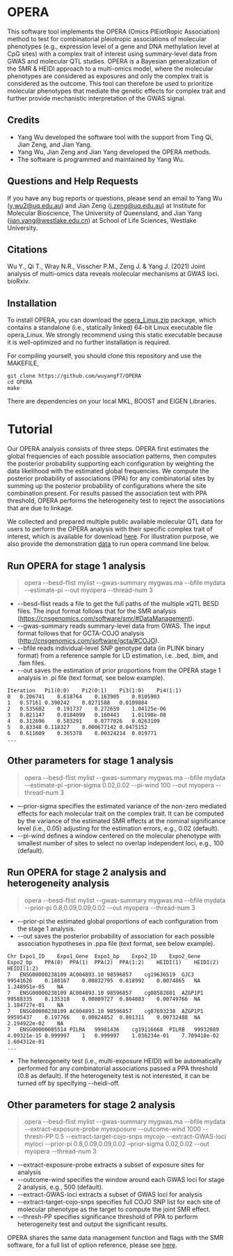 # OPERA
This software tool implements the OPERA (Omics PlEiotRopic Association) method to test for combinatorial pleiotropic associations of molecular phenotypes (e.g., expression level of a gene and DNA methylation level at CpG sites) with a complex trait of interest using summary-level data from GWAS and molecular QTL studies. OPERA is a Bayesian generalization of the SMR &amp; HEIDI approach to a multi-omics model, where the molecular phenotypes are considered as exposures and only the complex trait is considered as the outcome. This tool can therefore be used to prioritize molecular phenotypes that mediate the genetic effects for complex trait and further provide mechanistic interpretation of the GWAS signal.

## Credits
* Yang Wu developed the software tool with the support from Ting Qi, Jian Zeng, and Jian Yang.
* Yang Wu, Jian Zeng and Jian Yang developed the OPERA methods. 
* The software is programmed and maintained by Yang Wu.

## Questions and Help Requests
If you have any bug reports or questions, please send an email to Yang Wu (y.wu2@uq.edu.au) and Jian Zeng (j.zeng@uq.edu.au) at Institute for Molecular Bioscience, The University of Queensland, and Jian Yang (jian.yang@westlake.edu.cn) at School of Life Sciences, Westlake University.

## Citations
Wu Y., Qi T., Wray N.R., Visscher P.M., Zeng J. & Yang J. (2021) Joint analysis of multi-omics data reveals molecular mechanisms at GWAS loci. bioRxiv.

## Installation
To install OPERA, you can download the [opera_Linux.zip](https://github.com/wuyangf7/OPERA/blob/main/opera_Linux.zip) package, which contains a standalone (i.e., statically linked) 64-bit Linux executable file opera_Linux. We strongly recommend using this static executable because it is well-optimized and no further installation is required.

For compiling yourself, you should clone this repository and use the MAKEFILE,  
```
git clone https://github.com/wuyangf7/OPERA
cd OPERA
make
```
There are dependencies on your local MKL, BOOST and EIGEN Libraries.

# Tutorial
Our OPERA analysis consists of three steps. OPERA first estimates the global frequencies of each possible association patterns, then computes the posterior probability supporting each configuration by weighting the data likelihood with the estimated global frequencies. We compute the posterior probability of associations (PPA) for any combinatorial sites by summing up the posterior probability of configurations where the site combination present. For results passed the association test with PPA threshold, OPERA performs the heterogeneity test to reject the associations that are due to linkage. 

We collected and prepared multiple public available molecular QTL data for users to perform the OPERA analysis with their specific complex trait of interest, which is available for download [here](https://cnsgenomics.com/software/smr/#DataResource). For illustration purpose, we also provide the demonstration [data](https://github.com/wuyangf7/OPERA/tree/main/demo) to run opera command line below. 

## Run OPERA for stage 1 analysis
> opera --besd-flist mylist --gwas-summary mygwas.ma --bfile mydata --estimate-pi --out myopera --thread-num 3

* --besd-flist reads a file to get the full paths of the multiple xQTL BESD files. The input format follows that for the SMR analysis (https://cnsgenomics.com/software/smr/#DataManagement). 
* --gwas-summary reads summary-level data from GWAS. The input format follows that for GCTA-COJO analysis (http://cnsgenomics.com/software/gcta/#COJO).
* --bfile reads individual-level SNP genotype data (in PLINK binary format) from a reference sample for LD estimation, i.e. .bed, .bim, and .fam files.
* --out saves the estimation of prior proportions from the OPERA stage 1 analysis in .pi file (text format, see below example).

```
Iteration	Pi1(0:0)	Pi2(0:1)	Pi3(1:0)	Pi4(1:1)
0	0.206741	0.618764	0.163905	0.0105903
1	0.57161	0.390242	0.0271588	0.0109884
2	0.535602	0.191737	0.272659	1.04125e-06
3	0.821147	0.0184099	0.160443	1.01198e-08
4	0.312696	0.583291	0.0777026	0.0263109
5	0.83348	0.118327	0.000677142	0.0475152
6	0.611609	0.365378	0.00324214	0.019771
...
```

## Other parameters for stage 1 analysis
> opera --besd-flist mylist --gwas-summary mygwas.ma --bfile mydata --estimate-pi –prior-sigma 0.02,0.02 --pi-wind 100 --out myopera --thread-num 3 

* –-prior-sigma specifies the estimated variance of the non-zero mediated effects for each molecular trait on the complex trait.  It can be computed by the variance of the estimated SMR effects at the nominal significance level (i.e., 0.05) adjusting for the estimation errors, e.g., 0.02 (default).  
* --pi-wind defines a window centered on the molecular phenotype with smallest number of sites to select no overlap independent loci, e.g., 100 (default). 


## Run OPERA for stage 2 analysis and heterogeneity analysis
> opera --besd-flist mylist --gwas-summary mygwas.ma --bfile mydata --prior-pi 0.8,0.09,0.09,0.02 --out myopera --thread-num 3

* --prior-pi the estimated global proportions of each configuration from the stage 1 analysis. 
* --out saves the posterior probability of association for each possible association hypotheses in .ppa file (text format, see below example).

```
Chr	Expo1_ID	Expo1_Gene	Expo1_bp	Expo2_ID	Expo2_Gene	Expo2_bp	PPA(0)	PPA(1)	PPA(2)	PPA(1:2)	HEIDI(1)	HEIDI(2)	HEIDI(1:2)
7	ENSG00000238109	AC004893.10	98596857	cg19636519	GJC3	99541626	0.180167	0.00832795	0.818992	0.0074865	NA	1.248951e-05	NA
7	ENSG00000238109	AC004893.10	98596857	cg08582801	AZGP1P1	99588335	0.135318	0.00809727	0.864083	0.00749766	NA	1.184727e-01	NA
7	ENSG00000238109	AC004893.10	98596857	cg07693238	AZGP1P1	99595437	0.197766	0.00824852	0.801311	0.00732488	NA	2.194922e-02	NA
7	ENSG00000085514	PILRA	99981436	cg19116668	PILRB	99932089	4.09321e-15	0.999997	1	0.999997	1.036234e-01	7.709418e-02	1.604312e-01
...
```

* The heterogeneity test (i.e., multi-exposure HEIDI) will be automatically performed for any combinatorial associations passed a PPA threshold (0.8 as default). If the heterogeneity test is not interested, it can be turned off by specifying --heidi-off.

## Other parameters for stage 2 analysis
> opera --besd-flist mylist --gwas-summary mygwas.ma --bfile mydata --extract-exposure-probe myexposure --outcome-wind 1000 --thresh-PP 0.5 --extract-target-cojo-snps mycojo --extract-GWAS-loci myloci --prior-pi 0.8,0.09,0.09,0.02 –prior-sigma 0.02,0.02 --out myopera --thread-num 3 

* --extract-exposure-probe	extracts a subset of exposure sites for analysis
* --outcome-wind specifies the window around each GWAS loci for stage 2 analysis, e.g., 500 (default). 
* --extract-GWAS-loci extracts a subset of GWAS loci for analysis
* --extract-target-cojo-snps specifies full COJO SNP list for each site of molecular phenotype as the target to compute the joint SMR effect.
* --thresh-PP specifies significance threshold of PPA to perform heterogeneity test and output the significant results. 

OPERA shares the same data management function and flags with the SMR software, for a full list of option reference, please see [here](https://cnsgenomics.com/software/smr/#OptionsReference). 













